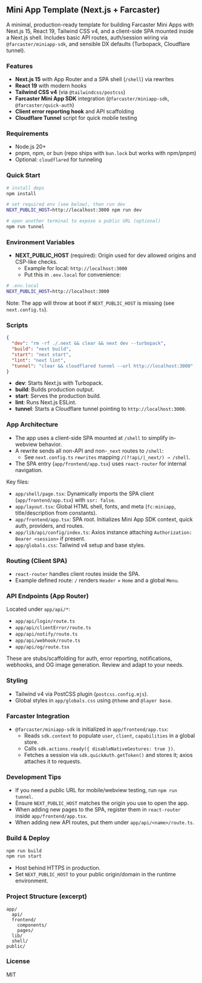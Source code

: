 ## Mini App Template (Next.js + Farcaster)

A minimal, production-ready template for building Farcaster Mini Apps with Next.js 15, React 19, Tailwind CSS v4, and a client-side SPA mounted inside a Next.js shell. Includes basic API routes, auth/session wiring via `@farcaster/miniapp-sdk`, and sensible DX defaults (Turbopack, Cloudflare tunnel).

### Features
- **Next.js 15** with App Router and a SPA shell (`/shell`) via rewrites
- **React 19** with modern hooks
- **Tailwind CSS v4** (via `@tailwindcss/postcss`)
- **Farcaster Mini App SDK** integration (`@farcaster/miniapp-sdk`, `@farcaster/quick-auth`)
- **Client error reporting hook** and API scaffolding
- **Cloudflare Tunnel** script for quick mobile testing

### Requirements
- Node.js 20+
- pnpm, npm, or bun (repo ships with `bun.lock` but works with npm/pnpm)
- Optional: `cloudflared` for tunneling

### Quick Start
```bash
# install deps
npm install

# set required env (see below), then run dev
NEXT_PUBLIC_HOST=http://localhost:3000 npm run dev

# open another terminal to expose a public URL (optional)
npm run tunnel
```

### Environment Variables
- **NEXT_PUBLIC_HOST** (required): Origin used for dev allowed origins and CSP-like checks.
  - Example for local: `http://localhost:3000`
  - Put this in `.env.local` for convenience:

```bash
# .env.local
NEXT_PUBLIC_HOST=http://localhost:3000
```

Note: The app will throw at boot if `NEXT_PUBLIC_HOST` is missing (see `next.config.ts`).

### Scripts
```json
{
  "dev": "rm -rf ./.next && clear && next dev --turbopack",
  "build": "next build",
  "start": "next start",
  "lint": "next lint",
  "tunnel": "clear && cloudflared tunnel --url http://localhost:3000"
}
```
- **dev**: Starts Next.js with Turbopack.
- **build**: Builds production output.
- **start**: Serves the production build.
- **lint**: Runs Next.js ESLint.
- **tunnel**: Starts a Cloudflare tunnel pointing to `http://localhost:3000`.

### App Architecture
- The app uses a client-side SPA mounted at `/shell` to simplify in-webview behavior.
- A rewrite sends all non-API and non-`_next` routes to `/shell`:
  - See `next.config.ts` `rewrites` mapping `/(?!api/|_next/) → /shell`.
- The SPA entry (`app/frontend/app.tsx`) uses `react-router` for internal navigation.

Key files:
- `app/shell/page.tsx`: Dynamically imports the SPA client (`app/frontend/app.tsx`) with `ssr: false`.
- `app/layout.tsx`: Global HTML shell, fonts, and meta (`fc:miniapp`, title/description from constants).
- `app/frontend/app.tsx`: SPA root. Initializes Mini App SDK context, quick auth, providers, and routes.
- `app/lib/api/config/index.ts`: Axios instance attaching `Authorization: Bearer <session>` if present.
- `app/globals.css`: Tailwind v4 setup and base styles.

### Routing (Client SPA)
- `react-router` handles client routes inside the SPA.
- Example defined route: `/` renders `Header` + `Home` and a global `Menu`.

### API Endpoints (App Router)
Located under `app/api/*`:
- `app/api/login/route.ts`
- `app/api/clientError/route.ts`
- `app/api/notify/route.ts`
- `app/api/webhook/route.ts`
- `app/api/og/route.tsx`

These are stubs/scaffolding for auth, error reporting, notifications, webhooks, and OG image generation. Review and adapt to your needs.

### Styling
- Tailwind v4 via PostCSS plugin (`postcss.config.mjs`).
- Global styles in `app/globals.css` using `@theme` and `@layer base`.

### Farcaster Integration
- `@farcaster/miniapp-sdk` is initialized in `app/frontend/app.tsx`:
  - Reads `sdk.context` to populate `user`, `client`, `capabilities` in a global store.
  - Calls `sdk.actions.ready({ disableNativeGestures: true })`.
  - Fetches a session via `sdk.quickAuth.getToken()` and stores it; axios attaches it to requests.

### Development Tips
- If you need a public URL for mobile/webview testing, run `npm run tunnel`.
- Ensure `NEXT_PUBLIC_HOST` matches the origin you use to open the app.
- When adding new pages to the SPA, register them in `react-router` inside `app/frontend/app.tsx`.
- When adding new API routes, put them under `app/api/<name>/route.ts`.

### Build & Deploy
```bash
npm run build
npm run start
```
- Host behind HTTPS in production.
- Set `NEXT_PUBLIC_HOST` to your public origin/domain in the runtime environment.

### Project Structure (excerpt)
```
app/
  api/
  frontend/
    components/
    pages/
  lib/
  shell/
public/
```

### License
MIT
